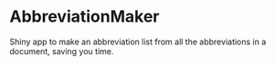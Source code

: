 # AbbreviationMaker
Shiny app to make an abbreviation list from all the abbreviations in a document, saving you time.
